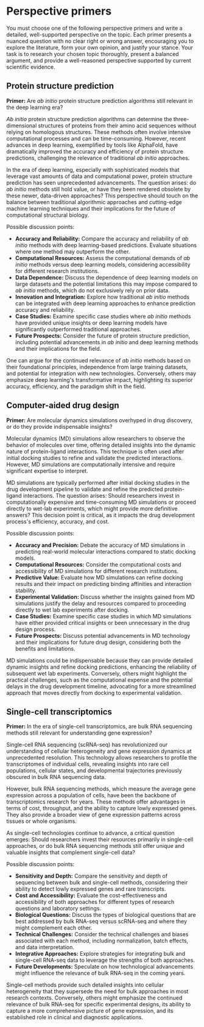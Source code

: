 # Perspective primers

You must choose one of the following perspective primers and write a detailed, well-supported perspective on the topic.
Each primer presents a nuanced question with no clear right or wrong answer, encouraging you to explore the literature, form your own opinion, and justify your stance.
Your task is to research your chosen topic thoroughly, present a balanced argument, and provide a well-reasoned perspective supported by current scientific evidence.

## Protein structure prediction

**Primer:** Are *ab initio* protein structure prediction algorithms still relevant in the deep learning era?

*Ab initio* protein structure prediction algorithms can determine the three-dimensional structures of proteins from their amino acid sequences without relying on homologous structures.
These methods often involve intensive computational processes and can be time-consuming.
However, recent advances in deep learning, exemplified by tools like AlphaFold, have dramatically improved the accuracy and efficiency of protein structure predictions, challenging the relevance of traditional *ab initio* approaches.

In the era of deep learning, especially with sophisticated models that leverage vast amounts of data and computational power, protein structure prediction has seen unprecedented advancements.
The question arises: do *ab initio* methods still hold value, or have they been rendered obsolete by these newer, data-driven approaches?
This perspective should touch on the balance between traditional algorithmic approaches and cutting-edge machine learning techniques and their implications for the future of computational structural biology.

Possible discussion points:

-   **Accuracy and Reliability:** Compare the accuracy and reliability of *ab initio* methods with deep learning-based predictions.
 Evaluate situations where one method may outperform the other.
-   **Computational Resources:** Assess the computational demands of *ab initio* methods versus deep learning models, considering accessibility for different research institutions.
-   **Data Dependence:** Discuss the dependence of deep learning models on large datasets and the potential limitations this may impose compared to *ab initio* methods, which do not exclusively rely on prior data.
-   **Innovation and Integration:** Explore how traditional *ab initio* methods can be integrated with deep learning approaches to enhance prediction accuracy and reliability.
-   **Case Studies:** Examine specific case studies where *ab initio* methods have provided unique insights or deep learning models have significantly outperformed traditional approaches.
-   **Future Prospects:** Consider the future of protein structure prediction, including potential advancements in *ab initio* and deep learning methods and their implications for the field.

One can argue for the continued relevance of *ab initio* methods based on their foundational principles, independence from large training datasets, and potential for integration with new technologies.
Conversely, others may emphasize deep learning's transformative impact, highlighting its superior accuracy, efficiency, and the paradigm shift in the field.
<!--
???+ tip "Example papers"
    Here are some scientific articles to help get you started.

    **Primary**

    -   Abramson, J., Adler, J., Dunger, J., Evans, R., Green, T., Pritzel, A., ... & Jumper, J. M. (2024). Accurate structure prediction of biomolecular interactions with AlphaFold3. *Nature*, 1-3. DOI: [10.1038/s41586-024-07487-w](https://doi.org/10.1038/s41586-024-07487-w)
    -   Baek, M., DiMaio, F., Anishchenko, I., Dauparas, J., Ovchinnikov, S., Lee, G. R., ... & Baker, D. (2021). Accurate prediction of protein structures and interactions using a three-track neural network. *Science, 373*(6557), 871-876. DOI: [10.1126/science.abj8754](https://doi.org/10.1126/science.abj8754)
    -   Zhou, X., Zheng, W., Li, Y., Pearce, R., Zhang, C., Bell, E. W., ... & Zhang, Y. (2022). I-TASSER-MTD: a deep-learning-based platform for multi-domain protein structure and function prediction. *Nature Protocols, 17*(10), 2326-2353. DOI: [10.1038/s41596-022-00728-0](https://doi.org/10.1038/s41596-022-00728-0)

    **Opinion**

    -    Outeiral, C., Nissley, D. A., & Deane, C. M. (2022). Current structure predictors are not learning the physics of protein folding. *Bioinformatics, 38*(7), 1881-1887. DOI: [10.1093/bioinformatics/btab881](https://doi.org/10.1093/bioinformatics/btab881)
    -    Kuhlman, B., & Bradley, P. (2019). Advances in protein structure prediction and design. *Nature reviews molecular cell biology, 20*(11), 681-697. DOI: [10.1038/s41580-019-0163-x](https://doi.org/10.1038/s41580-019-0163-x)
    -    Doga, H., Raubenolt, B., Cumbo, F., Joshi, J., DiFilippo, F. P., Qin, J., ... & Shehab, O. (2024). A perspective on protein structure prediction using quantum computers. Journal of Chemical Theory and Computation, 20(9), 3359-3378. DOI: [10.1021/acs.jctc.4c00067](https://doi.org/10.1021/acs.jctc.4c00067)

    **Reviews**

    -   Huang, B., Kong, L., Wang, C., Ju, F., Zhang, Q., Zhu, J., ... & Bu, D. (2023). Protein structure prediction: challenges, advances, and the shift of research paradigms. *Genomics, Proteomics & Bioinformatics, 21*(5), 913-925. DOI: [10.1016/j.gpb.2022.11.014](https://doi.org/10.1016/j.gpb.2022.11.014)
    -   Bertoline, L. M., Lima, A. N., Krieger, J. E., & Teixeira, S. K. (2023). Before and after AlphaFold2: An overview of protein structure prediction. Frontiers in bioinformatics, 3, 1120370. DOI: [10.3389/fbinf.2023.1120370](https://doi.org/10.3389/fbinf.2023.1120370) -->

## Computer-aided drug design

**Primer:** Are molecular dynamics simulations overhyped in drug discovery, or do they provide indispensable insights?

Molecular dynamics (MD) simulations allow researchers to observe the behavior of molecules over time, offering detailed insights into the dynamic nature of protein-ligand interactions.
This technique is often used after initial docking studies to refine and validate the predicted interactions.
However, MD simulations are computationally intensive and require significant expertise to interpret.

MD simulations are typically performed after initial docking studies in the drug development pipeline to validate and refine the predicted protein-ligand interactions.
The question arises: Should researchers invest in computationally expensive and time-consuming MD simulations or proceed directly to wet-lab experiments, which might provide more definitive answers?
This decision point is critical, as it impacts the drug development process's efficiency, accuracy, and cost.

Possible discussion points:

-   **Accuracy and Precision:** Debate the accuracy of MD simulations in predicting real-world molecular interactions compared to static docking models.
-   **Computational Resources:** Consider the computational costs and accessibility of MD simulations for different research institutions.
-   **Predictive Value:** Evaluate how MD simulations can refine docking results and their impact on predicting binding affinities and interaction stability.
-   **Experimental Validation:** Discuss whether the insights gained from MD simulations justify the delay and resources compared to proceeding directly to wet lab experiments after docking.
-   **Case Studies:** Examine specific case studies in which MD simulations have either provided critical insights or been unnecessary in the drug design process.
-   **Future Prospects:** Discuss potential advancements in MD technology and their implications for future drug design, considering both the benefits and limitations.

MD simulations could be indispensable because they can provide detailed dynamic insights and refine docking predictions, enhancing the reliability of subsequent wet lab experiments.
Conversely, others might highlight the practical challenges, such as the computational expense and the potential delays in the drug development timeline, advocating for a more streamlined approach that moves directly from docking to experimental validation.
<!--
???+ tip "Example papers"
    Here are some scientific articles to help get you started.

    **Primary**

    -   Alibay, I., Magarkar, A., Seeliger, D., & Biggin, P. C. (2022). Evaluating the use of absolute binding free energy in the fragment optimisation process. Communications Chemistry, 5(1), 105. DOI: [10.1038/s42004-022-00721-4](https://doi.org/10.1038/s42004-022-00721-4)
    -   Eberhardt, J., Santos-Martins, D., Tillack, A. F., & Forli, S. (2021). AutoDock Vina 1.2.0: New docking methods, expanded force field, and python bindings. Journal of chemical information and modeling, 61(8), 3891-3898. DOI: [10.1021/acs.jcim.1c00203](https://doi.org/10.1021/acs.jcim.1c00203)
    -   Wan, S., Sinclair, R. C., & Coveney, P. V. (2021). Uncertainty quantification in classical molecular dynamics. Philosophical Transactions of the Royal Society A, 379(2197), 20200082. DOI: [10.1098/rsta.2020.0082](https://doi.org/10.1098/rsta.2020.0082)
    -   Sahakyan, H. (2021). Improving virtual screening results with MM/GBSA and MM/PBSA rescoring. Journal of Computer-Aided Molecular Design, 35(6), 731-736. DOI: [10.1007/s10822-021-00389-3](https://doi.org/10.1007/s10822-021-00389-3)
    -   Lee, T. S., Lin, Z., Allen, B. K., Lin, C., Radak, B. K., Tao, Y., ... & York, D. M. (2020). Improved alchemical free energy calculations with optimized smoothstep softcore potentials. Journal of chemical theory and computation, 16(9), 5512-5525. DOI: [10.1021/acs.jctc.0c00237](https://doi.org/10.1021/acs.jctc.0c00237)

    **Opinion**

    -   Song, L. F., & Merz Jr, K. M. (2020). Evolution of alchemical free energy methods in drug discovery. Journal of Chemical Information and Modeling, 60(11), 5308-5318. DOI: [10.1021/acs.jcim.0c00547](https://doi.org/10.1021/acs.jcim.0c00547)

    **Reviews**

    -   Sabe, V. T., Ntombela, T., Jhamba, L. A., Maguire, G. E., Govender, T., Naicker, T., & Kruger, H. G. (2021). Current trends in computer aided drug design and a highlight of drugs discovered via computational techniques: A review. European Journal of Medicinal Chemistry, 224, 113705. DOI: [10.1016/j.ejmech.2021.113705](https://doi.org/10.1016/j.ejmech.2021.113705)
    -   Bassani, D., & Moro, S. (2023). Past, present, and future perspectives on computer-aided drug design methodologies. Molecules, 28(9), 3906. DOI: [10.3390/molecules28093906](https://doi.org/10.3390/molecules28093906)
    -   Yang, C., Chen, E. A., & Zhang, Y. (2022). Protein–ligand docking in the machine-learning era. Molecules, 27(14), 4568. DOI: [10.3390/molecules27144568](https://doi.org/10.3390/molecules27144568)
    -   Dhakal, A., McKay, C., Tanner, J. J., & Cheng, J. (2022). Artificial intelligence in the prediction of protein–ligand interactions: recent advances and future directions. Briefings in Bioinformatics, 23(1), bbab476. DOI: [10.1093/bib/bbab476](https://doi.org/10.1093/bib/bbab476)
    -   Sadybekov, A. V., & Katritch, V. (2023). Computational approaches streamlining drug discovery. Nature, 616(7958), 673-685. DOI: [10.1038/s41586-023-05905-z](https://doi.org/10.1038/s41586-023-05905-z) -->

## Single-cell transcriptomics

**Primer:** In the era of single-cell transcriptomics, are bulk RNA sequencing methods still relevant for understanding gene expression?

Single-cell RNA sequencing (scRNA-seq) has revolutionized our understanding of cellular heterogeneity and gene expression dynamics at unprecedented resolution.
This technology allows researchers to profile the transcriptomes of individual cells, revealing insights into rare cell populations, cellular states, and developmental trajectories previously obscured in bulk RNA sequencing data.

However, bulk RNA sequencing methods, which measure the average gene expression across a population of cells, have been the backbone of transcriptomics research for years.
These methods offer advantages in terms of cost, throughput, and the ability to capture lowly expressed genes.
They also provide a broader view of gene expression patterns across tissues or whole organisms.

As single-cell technologies continue to advance, a critical question emerges: Should researchers invest their resources primarily in single-cell approaches, or do bulk RNA sequencing methods still offer unique and valuable insights that complement single-cell data?

Possible discussion points:

-   **Sensitivity and Depth:** Compare the sensitivity and depth of sequencing between bulk and single-cell methods, considering their ability to detect lowly expressed genes and rare transcripts.
-   **Cost and Accessibility:** Evaluate the cost-effectiveness and accessibility of both approaches for different types of research questions and laboratory settings.
-   **Biological Questions:** Discuss the types of biological questions that are best addressed by bulk RNA-seq versus scRNA-seq and where they might complement each other.
-   **Technical Challenges:** Consider the technical challenges and biases associated with each method, including normalization, batch effects, and data interpretation.
-   **Integrative Approaches:** Explore strategies for integrating bulk and single-cell RNA-seq data to leverage the strengths of both approaches.
-   **Future Developments:** Speculate on how technological advancements might influence the relevance of bulk RNA-seq in the coming years.

Single-cell methods provide such detailed insights into cellular heterogeneity that they supersede the need for bulk approaches in most research contexts.
Conversely, others might emphasize the continued relevance of bulk RNA-seq for specific experimental designs, its ability to capture a more comprehensive picture of gene expression, and its established role in clinical and diagnostic applications.
<!--
???+ tip "Example papers"
    Here are some scientific articles to help get you started:

    **Primary**

    - Zhang, X., Li, T., Liu, F., Chen, Y., Yao, J., Li, Z., ... & Wang, J. (2019). Comparative analysis of droplet-based ultra-high-throughput single-cell RNA-seq systems. *Molecular cell, 73*(1), 130-142. DOI: [10.1016/j.molcel.2018.10.020](https://doi.org/10.1016/j.molcel.2018.10.020)
    - Ding, J., Adiconis, X., Simmons, S. K., Kowalczyk, M. S., Hession, C. C., Marjanovic, N. D., ... & Levin, J. Z. (2020). Systematic comparison of single-cell and single-nucleus RNA-sequencing methods. *Nature biotechnology, 38*(6), 737-746. DOI: [10.1038/s41587-020-0465-8](https://doi.org/10.1038/s41587-020-0465-8)
    - Squair, J. W., Gautier, M., Kathe, C., Anderson, M. A., James, N. D., Hutson, T. H., ... & Courtine, G. (2021). Confronting false discoveries in single-cell differential expression. *Nature communications, 12*(1), 5692. DOI: [10.1038/s41467-021-25960-2](https://doi.org/10.1038/s41467-021-25960-2)

    **Reviews**

    - Stark, R., Grzelak, M., & Hadfield, J. (2019). RNA sequencing: the teenage years. Nature Reviews Genetics, 20(11), 631-656. DOI: [10.1038/s41576-019-0150-2](https://doi.org/10.1038/s41576-019-0150-2)
    - Lähnemann, D., Köster, J., Szczurek, E., McCarthy, D. J., Hicks, S. C., Robinson, M. D., ... & Schönhuth, A. (2020). Eleven grand challenges in single-cell data science. *Genome biology, 21*(1), 31. DOI: [10.1186/s13059-020-1926-6](https://doi.org/10.1186/s13059-020-1926-6)
    - Tritschler, S., Büttner, M., Fischer, D. S., Lange, M., Bergen, V., Lickert, H., & Theis, F. J. (2019). Concepts and limitations for learning developmental trajectories from single cell genomics. *Development, 146*(12), dev170506. DOI: [10.1242/dev.170506](https://doi.org/10.1242/dev.170506) -->
